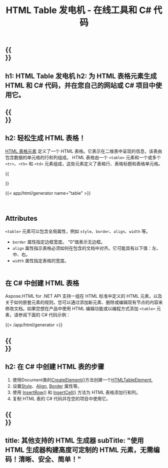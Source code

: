 ﻿---
translation: true
title: HTML Table 发电机 - 在线工具和 C# 代码
template: /templates/_template-generators-child.md
description: HTML Table 发电机为表格元素创建 HTML 和 C# 代码。您可以生成代码并在您自己的网站或 C# 项目中使用它。
url: /net/generators/table/
platformtag: net
generator: HTML Table Generator
element: HTML table
tag: table
---

{{<section banner>}}
---
h1: HTML Table 发电机
h2: 为 HTML 表格元素生成 HTML 和 C# 代码，并在您自己的网站或 C# 项目中使用它。
---

{{<section overview>}}
---
h2: 轻松生成 HTML 表格！
---

[HTML 表格元素](https://html.spec.whatwg.org/multipage/tables.html#the-table-element) 定义了一个 HTML 表格。它表示在二维表中呈现的信息，该表由包含数据的单元格的行和列组成。 HTML 表格由一个 `<table>` 元素和一个或多个 `<tr>`、`<th>` 和 `<td>` 元素组成，这些元素定义了表格行、表格标题和表格单元格。

{{<section plugin>}}

{{< app/html/generator name="table" >}}

<br>
<h2> Attributes </h2>

`<table>` 元素可以包含全局属性，例如 `style`、`border`、`align`、`width` 等。
 - `border` 属性指定边框宽度。 “0”值表示无边框。
 - `align` 属性指示表格必须如何在包含的文档中对齐。它可能具有以下值：左、中、右。
 - `width` 属性指定表格的宽度。
 <br><br>

<h2> 在 C# 中创建 HTML 表格</h2>

Aspose.HTML for .NET API 支持一组在 HTML 标准中定义的 HTML 元素，以及关于如何嵌套元素的规则。您可以通过添加新元素、删除或编辑现有节点的内容来修改文档。如果您想在产品中使用 HTML 编辑功能或以编程方式添加 `<table>` 元素，请参阅下面的 C# 代码示例：

{{< /app/html/generator >}}

{{<section steps>}}
---
h2: 在 C# 中创建 HTML 表的步骤
---

1. 使用Document类的[CreateElement()](https://reference.aspose.com/html/net/aspose.html.dom/document/createelement/)方法创建一个[HTMLTableElement.](https://reference.aspose.com/html/net/aspose.html/htmltableelement/)
2. 设置[Style](https://reference.aspose.com/html/net/aspose.html/htmlelement/style/)、[Align](https://reference.aspose.com/html/net/aspose.html/htmltableelement/align/), [Border](https://reference.aspose.com/html/net/aspose.html/htmltableelement/border/) 属性等。
3. 使用 [InsertRow()](https://reference.aspose.com/html/net/aspose.html/htmltableelement/insertrow/) 和 [InsertCell()](https://reference.aspose.com/html/net/aspose.html/htmltablerowelement/insertcell/) 方法为 HTML 表格添加行和列。
4. 复制 HTML 表的 C# 代码并在您的项目中使用它。

{{<section other-generators>}}
---
title: 其他支持的 HTML 生成器
subTitle: "使用 HTML 生成器构建高度可定制的 HTML 元素，无需编码！清晰、安全、简单！"
---